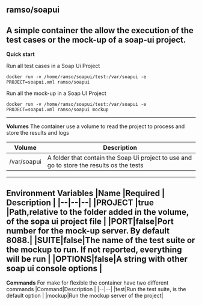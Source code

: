 ## ramso/soapui ##

A simple container the allow the execution of the test cases or the mock-up of a soap-ui project.
---
**Quick start**

Run all test cases in a Soap Ui Project 

    docker run -v /home/ramso/soapui/test:/var/soapui -e PROJECT=soapui.xml ramso/soapui
Run all the mock-up in a Soap UI Project

    docker run -v /home/ramso/soapui/test:/var/soapui -e PROJECT=soapui.xml ramso/soapui mockup   
---
 **Volumes**
 The container use a volume to read the project to process and store the results and logs
 
|Volume|Description  |
|--|--|
|/var/soapui  | A folder that contain the Soap Ui project to use and go to store the results os the tests  |
---
**Environment Variables**
|Name  |Required  | Description |
|--|--|--|
|PROJECT  |true  |Path,relative to the folder added in the volume, of the sopa ui project file |
|PORT|false|Port number for the mock-up server. By default 8088.|
|SUITE|false|The name of the test suite or the mockup to run. If not reported, everything will be run |
|OPTIONS|false|A string with other soap ui console options |
---
**Commands** 
For make for flexible the container have two different commands
|Command|Description  |
|--|--|
|test|Run the test suite, is the default option  |
|mockup|Run the mockup server of the project|
